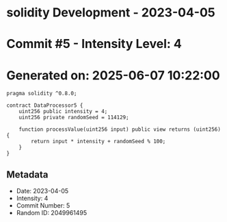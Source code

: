 ﻿# solidity Development - 2023-04-05
# Commit #5 - Intensity Level: 4
# Generated on: 2025-06-07 10:22:00
```solidity
pragma solidity ^0.8.0;

contract DataProcessor5 {
    uint256 public intensity = 4;
    uint256 private randomSeed = 114129;

    function processValue(uint256 input) public view returns (uint256) {
        return input * intensity + randomSeed % 100;
    }
}
```
## Metadata
- Date: 2023-04-05
- Intensity: 4
- Commit Number: 5
- Random ID: 2049961495
